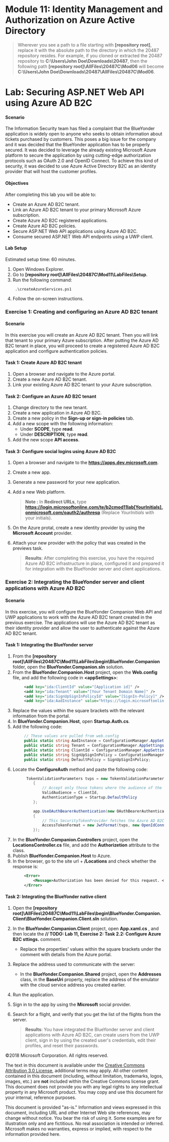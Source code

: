 # Module 11: Identity Management and Authorization on Azure Active Directory

>Wherever  you see a path to a file starting with **[repository root]**, replace it with the absolute path to the directory in which the 20487 repository resides. 
> For example, if you cloned or extracted the 20487 repository to **C:\Users\John Doe\Downloads\20487**, then the following path **[repository root]\AllFiles\20487C\Mod06** will become **C:\Users\John Doe\Downloads\20487\AllFiles\20487C\Mod06**.

# Lab: Securing ASP.NET Web API using Azure AD B2C

#### Scenario

The Information Security team has filed a complaint that the BlueYonder application is widely open to anyone who seeks to obtain information about tickets purchased by customers. This poses a big issue for the company and it was decided that the BlueYonder application has to be properly secured.
It was decided to leverage the already existing Microsoft Azure platform to secure the application by using cutting-edge authorization protocols such as OAuth 2.0 and OpenID Connect. To achieve this kind of security, it was decided to use Azure Active Directory B2C as an identity provider that will host the customer profiles.

#### Objectives

After completing this lab you will be able to:
- Create an Azure AD B2C tenant.
- Link an Azure AD B2C tenant to your primary Microsoft Azure subscription.
- Create Azure AD B2C registered applications.
- Create Azure AD B2C policies.
- Secure ASP.NET Web API applications using Azure AD B2C.
- Consume secured ASP.NET Web API endpoints using a UWP client.


#### Lab Setup
Estimated setup time: 60 minutes.

1. Open Windows Explorer.
2. Go to **[repository root]\AllFiles\20487C\Mod11\LabFiles\Setup**.
3. Run the following command:
   ```batch
    .\createAzureServices.ps1
   ```
4. Follow the on-screen instructions.

### Exercise 1: Creating and configuring an Azure AD B2C tenant

#### Scenario

In this exercise you will create an Azure AD B2C tenant. Then you will link that tenant to your primary Azure subscription. After putting the Azure AD B2C tenant in place, you will proceed to create a registered Azure AD B2C application and configure authentication policies.

#### Task 1: Create Azure AD B2C tenant

1. Open a browser and navigate to the Azure portal.
2. Create a new Azure AD B2C tenant.
3. Link your existing Azure AD B2C tenant to your Azure subscription.

#### Task 2:  Configure an Azure AD B2C tenant

1. Change directory to the new tenant.
2. Create a new application in Azure AD B2C.
3. Create a new policy in the **Sign-up or sign-in policies** tab.
4. Add a new scope with the following information: 
    - Under **SCOPE**, type **read**.
    - Under **DESCRIPTION**, type **read**.
5. Add the new scope **API access**.

#### Task 3:  Configure social logins using Azure AD B2C

1. Open a browser and navigate to the **https://apps.dev.microsoft.com**.
2. Create a new app.
3. Generate a new password for your new application.
4. Add a new Web platform.
    >**Note :** In **Redirect URLs**, type **https://login.microsoftonline.com/te/b2cmod11lab[YourInitials].onmicrosoft.com/oauth2/authresp** (Replace *YourInitials* with your initials).
5. On the Azure protal, create a new identity provider by using the **Microsoft Account** provider.
6. Attach your new provider with the policy that was created in the previews task.
  
   >**Results**: After completing this exercise, you  have the required Azure AD B2C infrastructure in place, configured it and prepared it for integration with the BlueYonder server and client applications.

### Exercise 2: Integrating the BlueYonder server and client applications with Azure AD B2C

#### Scenario

In this exercise, you will configure the BlueYonder Companion Web API and UWP applications to work with the Azure AD B2C tenant created in the previous exercise. The applications will use the Azure AD B2C tenant as their identity provider and allow the user to authenticate against the Azure AD B2C tenant.

#### Task 1:  Integrating the BlueYonder server

1. From the **[repository root]\AllFiles\20487C\Mod11\LabFiles\begin\BlueYonder.Companion** folder, open the **BlueYonder.Companion.sln** solution.
2. From the **BlueYonder.Companion.Host** project, open the **Web.config** file, and add the following code in **\<appSettings\>**:
   ```xml
        <add key="ida:ClientId" value="[Application id]" />  
        <add key="ida:Tenant" value="[Your Tenant Domain Name]" />
        <add key="ida:SignUpSignInPolicyId" value="[SignIn-Policy]" />
        <add key="ida:AadInstance" value="https://login.microsoftonline.com/{0}/v2.0/.well-known/openid-configuration?p={1}" />
   ```
3. Replace the values within the square brackets with the relevant information from the portal.
4. In **BlueYonder.Companion.Host**, open **Startup.Auth.cs**.
5. Add the following code:
   ```cs
        // These values are pulled from web.config
        public static string AadInstance = ConfigurationManager.AppSettings["ida:AadInstance"];
        public static string Tenant = ConfigurationManager.AppSettings["ida:Tenant"];
        public static string ClientId = ConfigurationManager.AppSettings["ida:ClientId"];
        public static string SignUpSignInPolicy = ConfigurationManager.AppSettings["ida:SignUpSignInPolicyId"];
        public static string DefaultPolicy = SignUpSignInPolicy;
   ```
6. Locate the **ConfigureAuth** method and paste the following code:
   ```cs
         TokenValidationParameters tvps = new TokenValidationParameters
            {
                // Accept only those tokens where the audience of the token is equal to the client ID of this app
                ValidAudience = ClientId,
                AuthenticationType = Startup.DefaultPolicy
            };

            app.UseOAuthBearerAuthentication(new OAuthBearerAuthenticationOptions
            {
                // This SecurityTokenProvider fetches the Azure AD B2C metadata & signing keys from the OpenIDConnect metadata endpoint
                AccessTokenFormat = new JwtFormat(tvps, new OpenIdConnectCachingSecurityTokenProvider(String.Format(AadInstance, Tenant, DefaultPolicy)))
            });
   ```
7. In the **BlueYonder.Companion.Controllers** project, open the **LocationsController.cs** file, and add the **Authorizetion** attribute to the class.
8. Publish **BlueYonder.Companion.Host** to Azure.
9. In the browser, go to the site url + **/Locations** and check whether the response is:
   ```xml
        <Error>
            <Message>Authorization has been denied for this request. </Message>
        </Error>
   ```
#### Task 2: Integrating the BlueYonder native client

1. Open the **[repository root]\AllFiles\20487C\Mod11\LabFiles\begin\BlueYonder.Companion.Client\BlueYonder.Companion.Client.sln** solution.
2. In the **BlueYonder.Companion.Client** project, open **App.xaml.cs** , and then locate the **// TODO: Lab 11, Exercise 2: Task 2.2: Configure Azure B2C sttings.** comment. 

     - Replace the properties' values within the square brackets under the comment with details from the Azure portal.
3. Replace the address used to communicate with the server:
    - In the **BlueYonder.Companion.Shared** project, open the **Addresses** class, in the **BaseUri** property, replace the address of the emulator with the cloud service address you created earlier.  
4. Run the application.
5. Sign in to the app by using the **Microsoft** social provider.
6. Search for a flight, and verify that you get the list of the flights from the server.

   >**Results**: You have integrated the BlueYonder server and client applications with Azure AD B2C, can create users from the UWP client, sign in by using the created user's credentials, edit their profiles, and reset their passwords.

©2018 Microsoft Corporation. All rights reserved.

The text in this document is available under the  [Creative Commons Attribution 3.0 License](https://creativecommons.org/licenses/by/3.0/legalcode), additional terms may apply. All other content contained in this document (including, without limitation, trademarks, logos, images, etc.) are  **not**  included within the Creative Commons license grant. This document does not provide you with any legal rights to any intellectual property in any Microsoft product. You may copy and use this document for your internal, reference purposes.

This document is provided &quot;as-is.&quot; Information and views expressed in this document, including URL and other Internet Web site references, may change without notice. You bear the risk of using it. Some examples are for illustration only and are fictitious. No real association is intended or inferred. Microsoft makes no warranties, express or implied, with respect to the information provided here.

